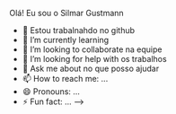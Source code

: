 Olá! Eu sou o Silmar Gustmann


- 🔭 Estou trabalnahdo no github
- 🌱 I’m currently learning 
- 👯 I’m looking to collaborate na equipe
- 🤔 I’m looking for help with os trabalhos 
- 💬 Ask me about no que posso ajudar 
- 📫 How to reach me: ...
- 😄 Pronouns: ...
- ⚡ Fun fact: ...
-->    
